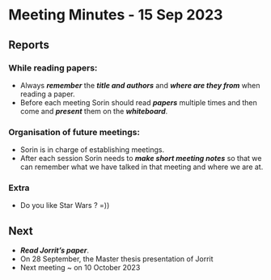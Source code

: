 # Meeting Minutes - 15 Sep 2023

## Reports
### While reading papers:
- Always ***remember*** the ***title and authors*** and ***where are they from*** when reading a paper.
- Before each meeting Sorin should read ***papers*** multiple times and then come and ***present*** them on the ***whiteboard***.
### Organisation of future meetings:
- Sorin is in charge of establishing meetings.
- After each session Sorin needs to ***make short meeting notes*** so that we can remember what we have talked in that meeting and where we are at.
### Extra
- Do you like Star Wars ? =))

## Next
- ***Read Jorrit’s paper***.
- On 28 September, the Master thesis presentation of Jorrit
- Next meeting ~ on 10 October 2023